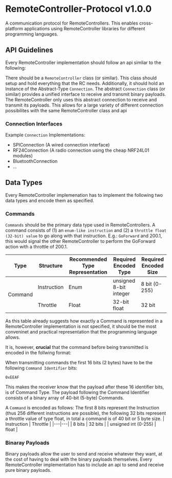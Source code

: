 # RemoteController-Protocol v1.0.0

A communication protocol for RemoteControllers. This enables cross-platform applications using RemoteController libraries for different programming languages.

## API Guidelines

Every RemoteController implementation should follow an api simliar to the following:

There should be a `RemoteController` class (or similar). This class should setup and hold everything that the RC needs. Additionally, it should hold an Instance of the Abstract-Type `Connection`. The abstract `Connection` class (or similar) provides a unified interface to receive and transmit binary payloads. The RemoteController only uses this abstract connection to receive and transmit its payloads. This allows for a large variety of different connection possibilites with the same RemoteController class and api

### Connection Interfaces

Example `Connection` Implementations:
* SPIConnection (A wired connection interface)
* RF24Connection (A radio connection using the cheap NRF24L01 modules)
* BluetoothConnection
* ...

## Data Types

Every RemoteController implemenation has to implement the following two data types and encode them as specified.

### Commands

`Commands` should be the primary data type used in RemoteControllers. A command consists of (1) an `enum-like instruction` and (2) a `throttle float (32-bit) value` to go along with that instruction. E.g.: `GoForward` and 200.1, this would signal the other RemoteController to perform the GoForward action with a throttle of 200.1. 

<table>
    <thead>
        <tr>
            <th>Type</th>
            <th>Structure</th>
            <th>Recommended Type Representation</th>
            <th>Required Encoded Type</th>
            <th>Required Encoded Size</th>
        </tr>
    </thead>
    <tbody>
        <tr>
            <td rowspan=2>Command</td>
            <td>Instruction</td>
            <td>Enum</td>
            <td>unsigned 8-bit integer</td>
            <td>8 bit (0-255)</td>
        </tr>
        <tr>
            <td>Throttle</td>
            <td>Float</td>
            <td>32-bit float</td>
            <td>32 bit</td>
        </tr>
    </tbody>
</table>

As this table already suggests how exactly a Command is represented in a RemoteController implementation is not specified, it should be the most conveninet and practical representation that the programming language allows. 

It is, however, __crucial__ that the command before being transmitted is encoded in the follwing format:

When transmitting commands the first 16 bits (2 bytes) have to be the following `Command Identifier` bits:

```
0xEEAF
```

This makes the receiver know that the payload after these 16 identifier bits, is of Command Type. The payload following the Command Identifier consists of a binary array of 40-bit (5-byte) Commands.

A `Command` is encoded as follows: The first 8 bits represent the Instruction (thus 256 different instructions are possible), the following 32 bits represent a throttle value of type float, in total a command is of 40 bit or 5 byte size. 
| Instruction | Throttle |
|---|---|
| 8 bits | 32 bits |
| unsigned int (0-255) | float |


### Binaray Payloads

Binary payloads allow the user to send and receive whatever they want, at the cost of having to deal with the binary payloads themselves. Every RemoteController implementation has to include an api to send and receive pure binary payloads. 
